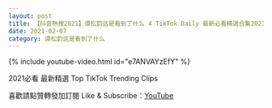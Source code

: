 ```yaml
---
layout: post
title: 【抖音熱搜2021】谭松韵这是看到了什么 4 TikTok Daily 最新必看精選合集2021 02 07
date: 2021-02-07
category: 谭松韵这是看到了什么
---
```


{% include youtube-video.html id="e7ANVAYzEfY" %}

2021必看 最新精選 Top TikTok Trending Clips

喜歡請點贊轉發加訂閱 Like & Subscribe：[YouTube](https://www.youtube.com/channel/UCAoR7VcanIPd04uEq_GIylA/videos)

